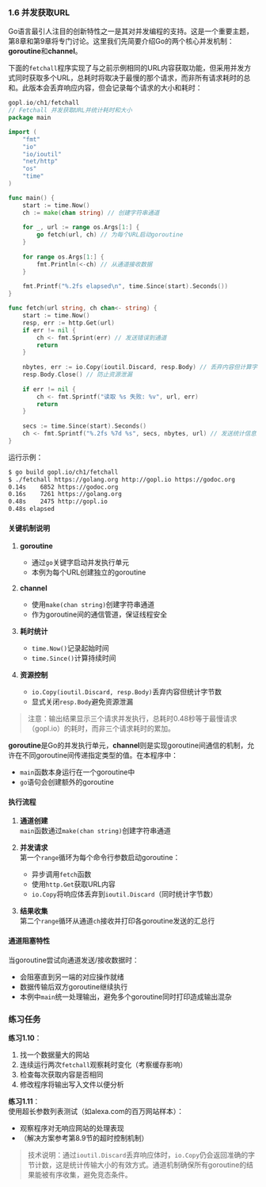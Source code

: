 ### 1.6 并发获取URL  
Go语言最引人注目的创新特性之一是其对并发编程的支持。这是一个重要主题，第8章和第9章将专门讨论。这里我们先简要介绍Go的两个核心并发机制：**goroutine**和**channel**。

下面的`fetchall`程序实现了与之前示例相同的URL内容获取功能，但采用并发方式同时获取多个URL，总耗时将取决于最慢的那个请求，而非所有请求耗时的总和。此版本会丢弃响应内容，但会记录每个请求的大小和耗时：

```go
gopl.io/ch1/fetchall
// Fetchall 并发获取URL并统计耗时和大小
package main

import (
	"fmt"
	"io"
	"io/ioutil"
	"net/http"
	"os"
	"time"
)

func main() {
	start := time.Now()
	ch := make(chan string) // 创建字符串通道
	
	for _, url := range os.Args[1:] {
		go fetch(url, ch) // 为每个URL启动goroutine
	}
	
	for range os.Args[1:] {
		fmt.Println(<-ch) // 从通道接收数据
	}
	
	fmt.Printf("%.2fs elapsed\n", time.Since(start).Seconds())
}

func fetch(url string, ch chan<- string) {
	start := time.Now()
	resp, err := http.Get(url)
	if err != nil {
		ch <- fmt.Sprint(err) // 发送错误到通道
		return
	}
	
	nbytes, err := io.Copy(ioutil.Discard, resp.Body) // 丢弃内容但计算字节数
	resp.Body.Close() // 防止资源泄漏
	
	if err != nil {
		ch <- fmt.Sprintf("读取 %s 失败: %v", url, err)
		return
	}
	
	secs := time.Since(start).Seconds()
	ch <- fmt.Sprintf("%.2fs %7d %s", secs, nbytes, url) // 发送统计信息
}
```

运行示例：
```bash
$ go build gopl.io/ch1/fetchall
$ ./fetchall https://golang.org http://gopl.io https://godoc.org
0.14s    6852 https://godoc.org
0.16s    7261 https://golang.org
0.48s    2475 http://gopl.io
0.48s elapsed
```

#### 关键机制说明
1. **goroutine**  
   - 通过`go`关键字启动并发执行单元
   - 本例为每个URL创建独立的goroutine

2. **channel**  
   - 使用`make(chan string)`创建字符串通道
   - 作为goroutine间的通信管道，保证线程安全

3. **耗时统计**  
   - `time.Now()`记录起始时间
   - `time.Since()`计算持续时间

4. **资源控制**  
   - `io.Copy(ioutil.Discard, resp.Body)`丢弃内容但统计字节数
   - 显式关闭`resp.Body`避免资源泄漏

> 注意：输出结果显示三个请求并发执行，总耗时0.48秒等于最慢请求（gopl.io）的耗时，而非三个请求耗时的累加。

**goroutine**是Go的并发执行单元，**channel**则是实现goroutine间通信的机制，允许在不同goroutine间传递指定类型的值。在本程序中：
- `main`函数本身运行在一个goroutine中
- `go`语句会创建额外的goroutine

#### 执行流程
1. **通道创建**  
   `main`函数通过`make(chan string)`创建字符串通道

2. **并发请求**  
   第一个`range`循环为每个命令行参数启动goroutine：
   - 异步调用`fetch`函数
   - 使用`http.Get`获取URL内容
   - `io.Copy`将响应体丢弃到`ioutil.Discard`（同时统计字节数）

3. **结果收集**  
   第二个`range`循环从通道`ch`接收并打印各goroutine发送的汇总行

#### 通道阻塞特性
当goroutine尝试向通道发送/接收数据时：
- 会阻塞直到另一端的对应操作就绪
- 数据传输后双方goroutine继续执行
- 本例中`main`统一处理输出，避免多个goroutine同时打印造成输出混杂

### 练习任务
**练习1.10**：  
1. 找一个数据量大的网站  
2. 连续运行两次`fetchall`观察耗时变化（考察缓存影响）  
3. 检查每次获取内容是否相同  
4. 修改程序将输出写入文件以便分析

**练习1.11**：  
使用超长参数列表测试（如alexa.com的百万网站样本）：
- 观察程序对无响应网站的处理表现
- （解决方案参考第8.9节的超时控制机制）

> 技术说明：通过`ioutil.Discard`丢弃响应体时，`io.Copy`仍会返回准确的字节计数，这是统计传输大小的有效方式。通道机制确保所有goroutine的结果能被有序收集，避免竞态条件。